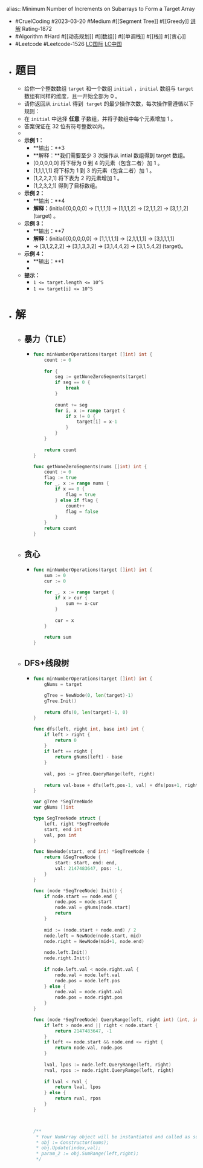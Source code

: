 alias:: Minimum Number of Increments on Subarrays to Form a Target Array

- #CruelCoding #2023-03-20 #Medium #[[Segment Tree]] #[[Greedy]] [讲解](https://youtu.be/LA8NMbeF4Xg) Rating-1872
- #Algorithm #Hard #[[动态规划]] #[[数组]] #[[单调栈]] #[[栈]] #[[贪心]]
- #Leetcode #Leetcode-1526 [LC国际](https://leetcode.com/problems/minimum-number-of-increments-on-subarrays-to-form-a-target-array/) [LC中国](https://leetcode.cn/problems/minimum-number-of-increments-on-subarrays-to-form-a-target-array/)
- # 题目
	- 给你一个整数数组 `target` 和一个数组 `initial` ，`initial` 数组与 `target`  数组有同样的维度，且一开始全部为 0 。
	- 请你返回从 `initial` 得到  `target` 的最少操作次数，每次操作需遵循以下规则：
	- 在 `initial` 中选择 **任意** 子数组，并将子数组中每个元素增加 1 。
	- 答案保证在 32 位有符号整数以内。
	-
	- **示例 1：**
		- **输出：**3
		- **解释：**我们需要至少 3 次操作从 intial 数组得到 target 数组。
		- [0,0,0,0,0] 将下标为 0 到 4 的元素（包含二者）加 1 。
		- [1,1,1,1,1] 将下标为 1 到 3 的元素（包含二者）加 1 。
		- [1,2,2,2,1] 将下表为 2 的元素增加 1 。
		- [1,2,3,2,1] 得到了目标数组。
	- **示例 2：**
		- **输出：**4
		- **解释：**(initial)[0,0,0,0] -> [1,1,1,1] -> [1,1,1,2] -> [2,1,1,2] -> [3,1,1,2] (target) 。
	- **示例 3：**
		- **输出：**7
		- **解释：**(initial)[0,0,0,0,0] -> [1,1,1,1,1] -> [2,1,1,1,1] -> [3,1,1,1,1]
		- -> [3,1,2,2,2] -> [3,1,3,3,2] -> [3,1,4,4,2] -> [3,1,5,4,2] (target)。
	- **示例 4：**
		- **输出：**1
		-
	- **提示：**
		- `1 <= target.length <= 10^5`
		- `1 <= target[i] <= 10^5`
- # 解
	- ## 暴力（TLE）
		- ```go
		  func minNumberOperations(target []int) int {
		      count := 0
		      
		      for {
		          seg := getNoneZeroSegments(target)
		          if seg == 0 {
		              break
		          }
		          
		          count += seg
		          for i, x := range target {
		              if x != 0 {
		                  target[i] = x-1
		              }
		          }
		      }
		      
		      return count
		  }
		  
		  func getNoneZeroSegments(nums []int) int {
		      count := 0
		      flag := true
		      for _, x := range nums {
		          if x == 0 {
		              flag = true
		          } else if flag {
		              count++
		              flag = false
		          }
		      }
		      return count
		  }
		  ```
	- ## 贪心
		- ```go
		  func minNumberOperations(target []int) int {
		      sum := 0
		      cur := 0
		      
		      for _, x := range target {
		          if x > cur {
		              sum += x-cur
		          }
		          
		          cur = x
		      }
		      
		      return sum
		  }
		  ```
	- ## DFS+线段树
		- ```go
		  func minNumberOperations(target []int) int {
		      gNums = target
		      
		      gTree = NewNode(0, len(target)-1)
		      gTree.Init()
		      
		      return dfs(0, len(target)-1, 0)
		  }
		  
		  func dfs(left, right int, base int) int {
		      if left > right {
		          return 0
		      }
		      if left == right {
		          return gNums[left] - base
		      }
		      
		      val, pos := gTree.QueryRange(left, right)
		      
		      return val-base + dfs(left,pos-1, val) + dfs(pos+1, right, val)
		  }
		  
		  var gTree *SegTreeNode
		  var gNums []int
		  
		  type SegTreeNode struct {
		      left, right *SegTreeNode
		      start, end int
		      val, pos int
		  }
		  
		  func NewNode(start, end int) *SegTreeNode {
		      return &SegTreeNode {
		          start: start, end: end,
		          val: 2147483647, pos: -1,
		      }
		  }
		  
		  func (node *SegTreeNode) Init() {
		      if node.start == node.end {
		          node.pos = node.start
		          node.val = gNums[node.start]
		          return
		      }
		      
		      mid := (node.start + node.end) / 2
		      node.left = NewNode(node.start, mid)
		      node.right = NewNode(mid+1, node.end)
		      
		      node.left.Init()
		      node.right.Init()
		      
		      if node.left.val < node.right.val {
		          node.val = node.left.val
		          node.pos = node.left.pos
		      } else {
		          node.val = node.right.val
		          node.pos = node.right.pos
		      }
		  }
		  
		  func (node *SegTreeNode) QueryRange(left, right int) (int, int) {
		      if left > node.end || right < node.start {
		          return 2147483647, -1
		      }
		      if left <= node.start && node.end <= right {
		          return node.val, node.pos
		      }
		      
		      lval, lpos := node.left.QueryRange(left, right)
		      rval, rpos := node.right.QueryRange(left, right)
		      
		      if lval < rval {
		          return lval, lpos
		      } else {
		          return rval, rpos
		      }
		  }
		  
		  
		  
		  /**
		   * Your NumArray object will be instantiated and called as such:
		   * obj := Constructor(nums);
		   * obj.Update(index,val);
		   * param_2 := obj.SumRange(left,right);
		   */
		  
		  
		  ```